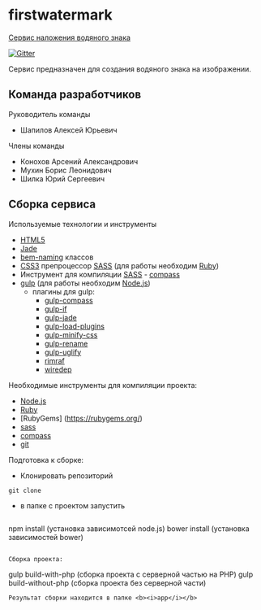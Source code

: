 # firstwatermark

[Сервис наложения водяного знака](http://cx62241.tmweb.ru)

[![Gitter](https://badges.gitter.im/Join%20Chat.svg)](https://gitter.im/alexey-shapilov/firstwatermark?utm_source=badge&utm_medium=badge&utm_campaign=pr-badge&utm_content=badge)

Сервис предназначен для создания водяного знака на изображении.

## Команда разработчиков

Руководитель команды
  * Шапилов Алексей Юрьевич

Члены команды
  * Конохов Арсений Александрович
  * Мухин Борис Леонидович
  * Шилка Юрий Сергеевич

## Сборка сервиса

Используемые технологии и инструменты
  * [HTML5](http://www.w3.org/TR/html5/)
  * [Jade](http://jade-lang.com/)
  * [bem-naming](http://ru.bem.info/tools/bem/bem-naming/) классов
  * [CSS3](http://www.w3.org/Style/CSS/) препроцессор [SASS](http://sass-lang.com/) (для работы необходим [Ruby](https://www.ruby-lang.org/ru/))
  * Инструмент для компиляции [SASS](http://sass-lang.com/) - [compass](http://compass-style.org/)
  * [gulp](http://gulpjs.com/) (для работы необходим [Node.js](http://nodejs.org/))
    * плагины для gulp:
      * [gulp-compass](https://github.com/appleboy/gulp-compass.git)
      * [gulp-if](https://github.com/robrich/gulp-if.git)
      * [gulp-jade](https://github.com/phated/gulp-jade.git)
      * [gulp-load-plugins](https://github.com/jackfranklin/gulp-load-plugins.git)
      * [gulp-minify-css](https://github.com/jonathanepollack/gulp-minify-css.git)
      * [gulp-rename](https://github.com/hparra/gulp-rename.git)
      * [gulp-uglify](https://github.com/terinjokes/gulp-uglify.git)
      * [rimraf](https://github.com/isaacs/rimraf.git)
      * [wiredep](https://github.com/taptapship/wiredep.git)

Необходимые инструменты для компиляции проекта:
  * [Node.js](http://nodejs.org/)
  * [Ruby](https://www.ruby-lang.org/ru/)
  * [RubyGems] (https://rubygems.org/)
  * [sass](http://sass-lang.com/)
  * [compass](http://compass-style.org/)
  * [git](http://git-scm.com/)

Подготовка к сборке:
  * Клонировать репозиторий
```
git clone
```
  * в папке с проектом запустить
    ```
npm install (установка зависимотсей node.js)
bower install (установка зависимостей bower)
```
  
Сборка проекта:
  ```
  gulp build-with-php (сборка проекта с серверной частью на PHP)
  gulp build-without-php (сборка проекта без серверной части)
  ```
  Результат сборки находится в папке <b><i>app</i></b>